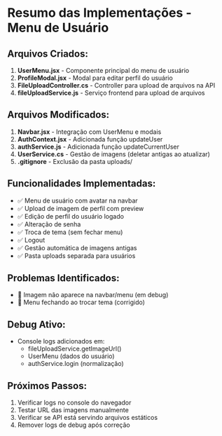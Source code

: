 # Resumo das Implementações - Menu de Usuário

## Arquivos Criados:
1. **UserMenu.jsx** - Componente principal do menu de usuário
2. **ProfileModal.jsx** - Modal para editar perfil do usuário
3. **FileUploadController.cs** - Controller para upload de arquivos na API
4. **fileUploadService.js** - Serviço frontend para upload de arquivos

## Arquivos Modificados:
1. **Navbar.jsx** - Integração com UserMenu e modais
2. **AuthContext.jsx** - Adicionada função updateUser
3. **authService.js** - Adicionada função updateCurrentUser
4. **UserService.cs** - Gestão de imagens (deletar antigas ao atualizar)
5. **.gitignore** - Exclusão da pasta uploads/

## Funcionalidades Implementadas:
- ✅ Menu de usuário com avatar na navbar
- ✅ Upload de imagem de perfil com preview
- ✅ Edição de perfil do usuário logado
- ✅ Alteração de senha
- ✅ Troca de tema (sem fechar menu)
- ✅ Logout
- ✅ Gestão automática de imagens antigas
- ✅ Pasta uploads separada para usuários

## Problemas Identificados:
- 🔧 Imagem não aparece na navbar/menu (em debug)
- 🔧 Menu fechando ao trocar tema (corrigido)

## Debug Ativo:
- Console logs adicionados em:
  - fileUploadService.getImageUrl()
  - UserMenu (dados do usuário)
  - authService.login (normalização)

## Próximos Passos:
1. Verificar logs no console do navegador
2. Testar URL das imagens manualmente
3. Verificar se API está servindo arquivos estáticos
4. Remover logs de debug após correção
